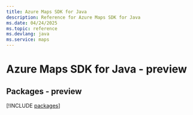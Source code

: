 ```yaml
---
title: Azure Maps SDK for Java
description: Reference for Azure Maps SDK for Java
ms.date: 04/24/2025
ms.topic: reference
ms.devlang: java
ms.service: maps
---
```

# Azure Maps SDK for Java - preview
## Packages - preview
[!INCLUDE [packages](maps-index.md)]